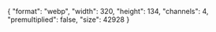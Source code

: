 {
  "format": "webp",
  "width": 320,
  "height": 134,
  "channels": 4,
  "premultiplied": false,
  "size": 42928
}